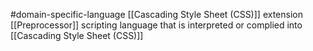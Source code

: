 #domain-specific-language 
[[Cascading Style Sheet (CSS)]] extension
[[Preprocessor]] scripting language that is interpreted or complied into [[Cascading Style Sheet (CSS)]]